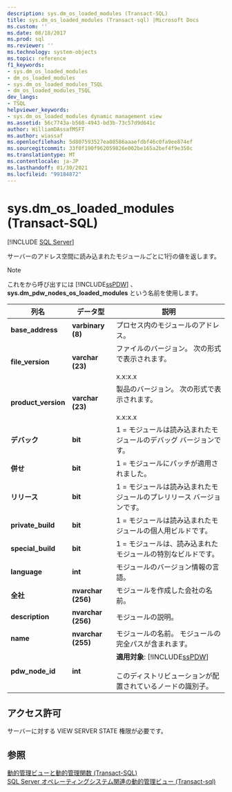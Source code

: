 ```yaml
---
description: sys.dm_os_loaded_modules (Transact-SQL)
title: sys.dm_os_loaded_modules (Transact-sql) |Microsoft Docs
ms.custom: ''
ms.date: 08/18/2017
ms.prod: sql
ms.reviewer: ''
ms.technology: system-objects
ms.topic: reference
f1_keywords:
- sys.dm_os_loaded_modules
- dm_os_loaded_modules
- sys.dm_os_loaded_modules_TSQL
- dm_os_loaded_modules_TSQL
dev_langs:
- TSQL
helpviewer_keywords:
- sys.dm_os_loaded_modules dynamic management view
ms.assetid: 56c7743a-b568-4943-bd3b-73c57d9d641c
author: WilliamDAssafMSFT
ms.author: wiassaf
ms.openlocfilehash: 5d807593527ea08586aaaefdbf46c0fa9ee874ef
ms.sourcegitcommit: 33f0f190f962059826e002be165a2bef4f9e350c
ms.translationtype: MT
ms.contentlocale: ja-JP
ms.lasthandoff: 01/30/2021
ms.locfileid: "99184872"
---
```

# <a name="sysdm_os_loaded_modules-transact-sql"></a>sys.dm_os_loaded_modules (Transact-SQL)
[!INCLUDE [SQL Server](../../includes/applies-to-version/sqlserver.md)]

  サーバーのアドレス空間に読み込まれたモジュールごとに1行の値を返します。  
  
> [!NOTE]  
>  これをから呼び出すには [!INCLUDE[ssPDW](../../includes/sspdw-md.md)] 、 **sys.dm_pdw_nodes_os_loaded_modules** という名前を使用します。  
  
|列名|データ型|説明|  
|-----------------|---------------|-----------------|  
|**base_address**|**varbinary (8)**|プロセス内のモジュールのアドレス。|  
|**file_version**|**varchar (23)**|ファイルのバージョン。 次の形式で表示されます。<br /><br /> x.x:x.x|  
|**product_version**|**varchar (23)**|製品のバージョン。 次の形式で表示されます。<br /><br /> x.x:x.x|  
|**デバック**|**bit**|1 = モジュールは読み込まれたモジュールのデバッグ バージョンです。|  
|**併せ**|**bit**|1 = モジュールにパッチが適用されました。|  
|**リリース**|**bit**|1 = モジュールは読み込まれたモジュールのプレリリース バージョンです。|  
|**private_build**|**bit**|1 = モジュールは読み込まれたモジュールの個人用ビルドです。|  
|**special_build**|**bit**|1 = モジュールは、読み込まれたモジュールの特別なビルドです。|  
|**language**|**int**|モジュールのバージョン情報の言語。|  
|**全社**|**nvarchar (256)**|モジュールを作成した会社の名前。|  
|**description**|**nvarchar (256)**|モジュールの説明。|  
|**name**|**nvarchar (255)**|モジュールの名前。 モジュールの完全パスが含まれます。|  
|**pdw_node_id**|**int**|**適用対象**: [!INCLUDE[ssPDW](../../includes/sspdw-md.md)]<br /><br /> このディストリビューションが配置されているノードの識別子。|  
  
## <a name="permissions"></a>アクセス許可  
 サーバーに対する VIEW SERVER STATE 権限が必要です。  
  
## <a name="see-also"></a>参照  
 [動的管理ビューと動的管理関数 &#40;Transact-SQL&#41;](~/relational-databases/system-dynamic-management-views/system-dynamic-management-views.md)   
 [SQL Server オペレーティングシステム関連の動的管理ビュー &#40;Transact-sql&#41;](../../relational-databases/system-dynamic-management-views/sql-server-operating-system-related-dynamic-management-views-transact-sql.md)  
  
  
